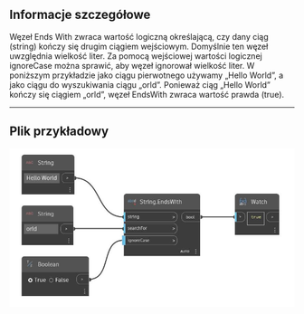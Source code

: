 ## Informacje szczegółowe
Węzeł Ends With zwraca wartość logiczną określającą, czy dany ciąg (string) kończy się drugim ciągiem wejściowym. Domyślnie ten węzeł uwzględnia wielkość liter. Za pomocą wejściowej wartości logicznej ignoreCase można sprawić, aby węzeł ignorował wielkość liter. W poniższym przykładzie jako ciągu pierwotnego używamy „Hello World”, a jako ciągu do wyszukiwania ciągu „orld”. Ponieważ ciąg „Hello World” kończy się ciągiem „orld”, węzeł EndsWith zwraca wartość prawda (true).
___
## Plik przykładowy

![EndsWith](./DSCore.String.EndsWith_img.jpg)


